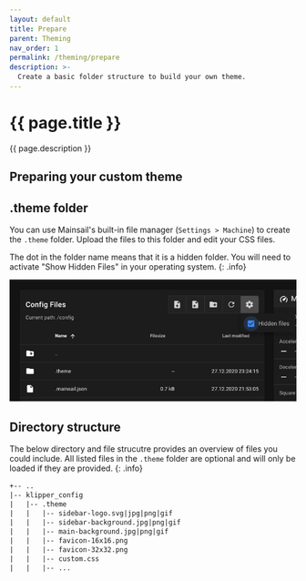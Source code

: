 ```yaml
---
layout: default
title: Prepare
parent: Theming
nav_order: 1
permalink: /theming/prepare
description: >-
  Create a basic folder structure to build your own theme.
---
```


# {{ page.title }}
{{ page.description }}

## Preparing your custom theme
## .theme folder
You can use Mainsail's built-in file manager (`Settings > Machine`) to create the `.theme` folder.   Upload the files to this folder and edit your CSS files.

The dot in the folder name means that it is a hidden folder. You will need to activate "Show Hidden Files" in your operating system.
{: .info}

![screenshot](../assets/img/customizing/screenshot-display-hidden-files.png)

## Directory structure
The below directory and file strucutre provides an overview of files you could include.  All listed files in the `.theme` folder are optional and will only be loaded if they are provided.
{: .info}

```
+-- ..
|-- klipper_config
|   |-- .theme
|   |   |-- sidebar-logo.svg|jpg|png|gif
|   |   |-- sidebar-background.jpg|png|gif
|   |   |-- main-background.jpg|png|gif
|   |   |-- favicon-16x16.png
|   |   |-- favicon-32x32.png
|   |   |-- custom.css
|   |   |-- ...
```